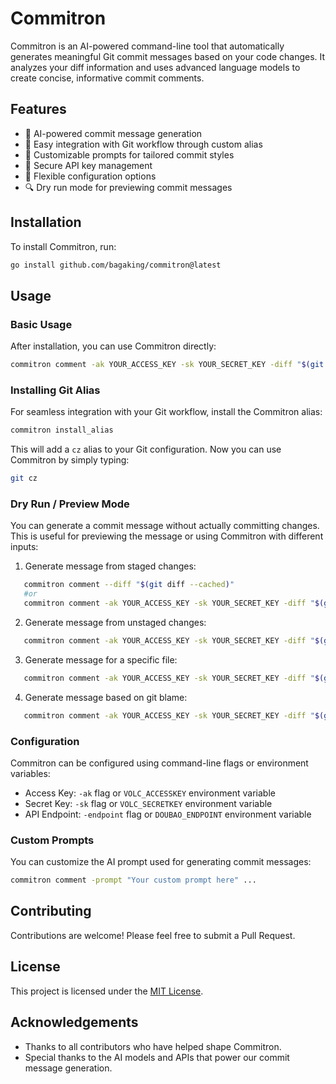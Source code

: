 # Commitron

Commitron is an AI-powered command-line tool that automatically generates 
meaningful Git commit messages based on your code changes. It analyzes your 
diff information and uses advanced language models to create concise, 
informative commit comments.

## Features

- 🤖 AI-powered commit message generation
- 🔗 Easy integration with Git workflow through custom alias
- 🎨 Customizable prompts for tailored commit styles
- 🔐 Secure API key management
- 🔧 Flexible configuration options
- 🔍 Dry run mode for previewing commit messages

## Installation

To install Commitron, run:

```bash
go install github.com/bagaking/commitron@latest
```

## Usage

### Basic Usage

After installation, you can use Commitron directly:

```bash
commitron comment -ak YOUR_ACCESS_KEY -sk YOUR_SECRET_KEY -diff "$(git diff --cached)"
```

### Installing Git Alias

For seamless integration with your Git workflow, install the Commitron alias:

```bash
commitron install_alias
```

This will add a `cz` alias to your Git configuration. Now you can use Commitron by simply typing:

```bash
git cz
```

### Dry Run / Preview Mode

You can generate a commit message without actually committing changes. 
This is useful for previewing the message or using Commitron with different inputs:

1. Generate message from staged changes:
```bash
   commitron comment --diff "$(git diff --cached)"
   #or
   commitron comment -ak YOUR_ACCESS_KEY -sk YOUR_SECRET_KEY -diff "$(git diff --cached)"
```

2. Generate message from unstaged changes:
```bash
   commitron comment -ak YOUR_ACCESS_KEY -sk YOUR_SECRET_KEY -diff "$(git diff)"
```

3. Generate message for a specific file:
```bash
   commitron comment -ak YOUR_ACCESS_KEY -sk YOUR_SECRET_KEY -diff "$(git diff HEAD -- path/to/your/file)"
```

4. Generate message based on git blame:
```bash
   commitron comment -ak YOUR_ACCESS_KEY -sk YOUR_SECRET_KEY -diff "$(git blame path/to/your/file)"
```

### Configuration

Commitron can be configured using command-line flags or environment variables:

- Access Key: `-ak` flag or `VOLC_ACCESSKEY` environment variable
- Secret Key: `-sk` flag or `VOLC_SECRETKEY` environment variable
- API Endpoint: `-endpoint` flag or `DOUBAO_ENDPOINT` environment variable

### Custom Prompts

You can customize the AI prompt used for generating commit messages:

```bash
commitron comment -prompt "Your custom prompt here" ...
```

## Contributing

Contributions are welcome! Please feel free to submit a Pull Request.

## License

This project is licensed under the [MIT License](LICENSE).

## Acknowledgements

- Thanks to all contributors who have helped shape Commitron.
- Special thanks to the AI models and APIs that power our commit message generation.